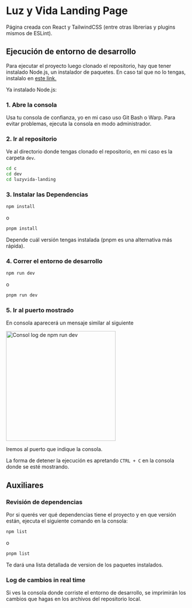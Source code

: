 # Luz y Vida Landing Page

Página creada con React y TailwindCSS (entre otras librerias y plugins mismos de ESLint).

## Ejecución de entorno de desarrollo

Para ejecutar el proyecto luego clonado el repositorio, hay que tener instalado Node.js, un instalador de paquetes. En caso tal que no lo tengas, instalalo en [este link.](https://nodejs.org/en/download)

Ya instalado Node.js:

### 1. Abre la consola

Usa tu consola de confianza, yo en mi caso uso Git Bash o Warp. Para evitar problemas, ejecuta la consola en modo administrador.

### 2. Ir al repositorio

Ve al directorio donde tengas clonado el repositorio, en mi caso es la carpeta `dev`.

```sh
cd c
cd dev
cd luzyvida-landing
```

### 3. Instalar las Dependencias

```sh
npm install
```

o

```sh
pnpm install
```

Depende cuál versión tengas instalada (pnpm es una alternativa más rápida).


### 4. Correr el entorno de desarrollo

```sh
npm run dev
```

o

```sh
pnpm run dev
```


### 5. Ir al puerto mostrado

En consola aparecerá un mensaje similar al siguiente 

<p align="left">
    <img src="https://i.imgur.com/3txyhw0.png" width="300px" alt="Consol log de npm run dev">
</p>

Iremos al puerto que indique la consola.

La forma de detener la ejecución es apretando `CTRL + C` en la consola donde se esté mostrando.

## Auxiliares

### Revisión de dependencias

Por si querés ver qué dependencias tiene el proyecto y en que versión están, ejecuta el siguiente comando en la consola:

```sh
npm list
```

o

```sh
pnpm list
```

Te dará una lista detallada de version de los paquetes instalados.

### Log de cambios in real time

Si ves la consola donde corriste el entorno de desarrollo, se imprimirán los cambios que hagas en los archivos del repositorio local.